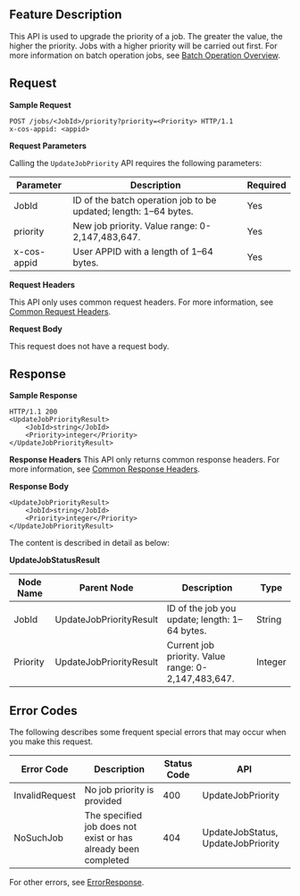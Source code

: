 ## Feature Description

This API is used to upgrade the priority of a job. The greater the value, the higher the priority. Jobs with a higher priority will be carried out first. For more information on batch operation jobs, see [Batch Operation Overview](https://intl.cloud.tencent.com/document/product/436/32958).

## Request

**Sample Request**

```shell
POST /jobs/<JobId>/priority?priority=<Priority> HTTP/1.1
x-cos-appid: <appid>
```

**Request Parameters**

Calling the `UpdateJobPriority` API requires the following parameters:

| Parameter | Description | Required |
| ----------- | ---------------------------------------------------- | ---- |
| JobId | ID of the batch operation job to be updated; length: 1–64 bytes. | Yes |
| priority | New job priority. Value range: 0-2,147,483,647. | Yes |
| x-cos-appid | User APPID with a length of 1–64 bytes. | Yes |

**Request Headers**

This API only uses common request headers. For more information, see [Common Request Headers](https://intl.cloud.tencent.com/document/product/436/7728).

**Request Body**

This request does not have a request body.

## Response

**Sample Response**

```shell
HTTP/1.1 200
<UpdateJobPriorityResult>
    <JobId>string</JobId>
    <Priority>integer</Priority>
</UpdateJobPriorityResult>
```

**Response Headers**
This API only returns common response headers. For more information, see [Common Response Headers](https://intl.cloud.tencent.com/document/product/436/7729).

**Response Body**

```shell
<UpdateJobPriorityResult>
    <JobId>string</JobId>
    <Priority>integer</Priority>
</UpdateJobPriorityResult>
```

The content is described in detail as below:

**UpdateJobStatusResult**

| Node Name | Parent Node | Description | Type |
| -------- | ----------------------- | ------------------------------------------------ | ------- |
| JobId | UpdateJobPriorityResult | ID of the job you update; length: 1–64 bytes. | String |
| Priority | UpdateJobPriorityResult | Current job priority. Value range: 0-2,147,483,647. | Integer |

## Error Codes

The following describes some frequent special errors that may occur when you make this request.

| Error Code | Description | Status Code | API |
| -------------- | -------------------------------------------------------- | ------ | --------------------------------- |
| InvalidRequest | No job priority is provided | 400 | UpdateJobPriority |
| NoSuchJob | The specified job does not exist or has already been completed | 404 | UpdateJobStatus, UpdateJobPriority |

For other errors, see [ErrorResponse](https://intl.cloud.tencent.com/document/product/436/33787).

